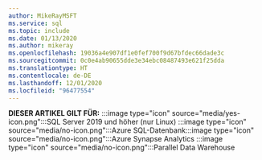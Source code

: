 ```yaml
---
author: MikeRayMSFT
ms.service: sql
ms.topic: include
ms.date: 01/13/2020
ms.author: mikeray
ms.openlocfilehash: 19036a4e907df1e0fef700f9d67bfdec66dade3c
ms.sourcegitcommit: 0c0e4ab90655dde3e34ebc08487493e621f25dda
ms.translationtype: HT
ms.contentlocale: de-DE
ms.lasthandoff: 12/01/2020
ms.locfileid: "96477554"
---
```

<Token>**DIESER ARTIKEL GILT FÜR:** :::image type="icon" source="media/yes-icon.png":::SQL Server 2019 und höher (nur Linux) :::image type="icon" source="media/no-icon.png":::Azure SQL-Datenbank:::image type="icon" source="media/no-icon.png":::Azure Synapse Analytics :::image type="icon" source="media/no-icon.png":::Parallel Data Warehouse </Token>
